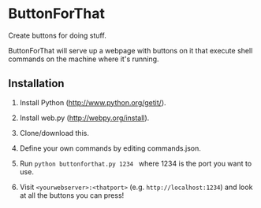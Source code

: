 # ButtonForThat

Create buttons for doing stuff.

ButtonForThat will serve up a webpage with buttons on it that execute shell commands on the machine where it's running.

## Installation
1. Install Python (http://www.python.org/getit/).

2. Install web.py (http://webpy.org/install).

3. Clone/download this.

4. Define your own commands by editing commands.json.

5. Run ````python buttonforthat.py 1234 ```` where 1234 is the port you want to use.

6. Visit ````<yourwebserver>:<thatport>```` (e.g. ````http://localhost:1234````) and look at all the buttons you can press!

